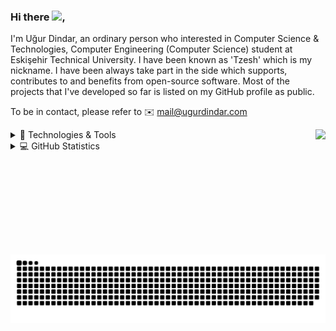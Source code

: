 ### Hi there <img src="https://media.giphy.com/media/hvRJCLFzcasrR4ia7z/giphy.gif" width="25px"></a>,

I'm Uğur Dindar, an ordinary person who interested in Computer Science & Technologies, Computer Engineering (Computer Science) student at Eskişehir Technical University. I have been known as 'Tzesh' which is my nickname. I have been always take part in the side which supports, contributes to and benefits from open-source software. Most of the projects that I've developed so far is listed on my GitHub profile as public.

To be in contact, please refer to ✉️ mail@ugurdindar.com

<a href="https://ugurdindar.com/"><img src="https://ugurdindar.com/img/github-logo.png" align="right" height="200" /></a>

<details>
  <summary>🚀 Technologies & Tools</summary>
  
  ![Git](https://img.shields.io/badge/-Git-black?style=flat-square&logo=git)
  ![GitHub](https://img.shields.io/badge/-GitHub-black?style=flat-square&logo=github)
  ![IntelliJ](https://img.shields.io/badge/-IntelliJ%20IDEA-black?style=flat-square&logo=jetbrains)
  ![PyCharm](https://img.shields.io/badge/-PyCharm-black?style=flat-square&logo=jetbrains)
  ![VS Code](https://img.shields.io/badge/-VS%20Code-black?style=flat-square&logo=visual-studio-code)
  ![VS](https://img.shields.io/badge/-VS-black?style=flat-square&logo=visual-studio)
  
  ![HTML](https://img.shields.io/badge/HTML5-black?style=flat-square&logo=HTML5)
  ![CSS3](https://img.shields.io/badge/CSS-black?style=flat-square&logo=CSS3)
  ![Bootstrap](https://img.shields.io/badge/Bootstrap-black?style=flat-square&logo=Bootstrap)
  ![MySQL](https://img.shields.io/badge/MySQL-black?style=flat-square&logo=MySQL)
  ![Oracle/PlSQL](https://img.shields.io/badge/Oracle-black?style=flat-square&logo=Oracle)
  ![Flask](https://img.shields.io/badge/Flask-black?style=flat-square&logo=Flask)
  ![dotNet](https://img.shields.io/badge/dotNet-black?style=flat-square&logo=dotNet)
  
  ![Java](https://img.shields.io/badge/Java-black?style=flat-square&logo=java)
  ![C#](https://img.shields.io/badge/C%23-black?style=flat-square&logo=C-sharp)
  ![JavaScript](https://img.shields.io/badge/JavaScript-black?style=flat-square&logo=javascript)
  ![Python](https://img.shields.io/badge/-Python-black?style=flat-square&logo=Python)
  
  ![Mozilla Firefox](https://img.shields.io/badge/Firefox-black?style=flat-square&logo=firefox)
  ![Microsoft Edge](https://img.shields.io/badge/Edge-black?style=flat-square&logo=microsoft-edge)
  ![Discord](https://img.shields.io/badge/Discord-black?style=flat-square&logo=discord)
  ![Windows](https://img.shields.io/badge/Windows-black?style=flat-square&logo=windows)
  ![Linux](https://img.shields.io/badge/Linux-black?style=flat-square&logo=linux)
  
</details>

<details>
  <summary>💻 GitHub Statistics</summary>
   
  ![Tzesh's github stats](https://github-readme-stats.vercel.app/api?username=tzesh&show_icons=true&show_icons=true&theme=dark)
  <img src="https://github-readme-stats.vercel.app/api/top-langs/?username=tzesh&layout=compact&count_private=true&theme=dark" />

</details>

![Snake-eating contribution](https://github.com/tzesh/tzesh/blob/output/github-contribution-grid-snake.svg)

